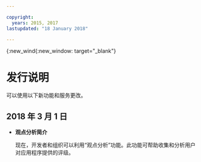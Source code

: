```yaml
---

copyright:
  years: 2015, 2017
lastupdated: "18 January 2018"

---
```


{:new_wind{:new_window: target="_blank"}

# 发行说明
可以使用以下新功能和服务更改。 

## 2018 年 3 月 1 日

- **观点分析简介** 

   现在，开发者和组织可以利用“观点分析”功能。此功能可帮助收集和分析用户对应用程序提供的评级。

   
